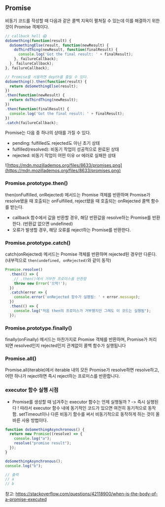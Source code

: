 ## Promise

비동기 코드를 작성할 때 다음과 같은 콜백 지옥이 펼쳐질 수 있는데 이를 해결하기 위한 것이 Promise 객체이다.

```jsx
// callback hell 😱
doSomething(function(result) {
  doSomethingElse(result, function(newResult) {
    doThirdThing(newResult, function(finalResult) {
      console.log('Got the final result: ' + finalResult);
    }, failureCallback);
  }, failureCallback);
}, failureCallback);

// Promise를 사용하면 depth를 줄일 수 있다.
doSomething().then(function(result) {
  return doSomethingElse(result);
})
.then(function(newResult) {
  return doThirdThing(newResult);
})
.then(function(finalResult) {
  console.log('Got the final result: ' + finalResult);
})
.catch(failureCallback);
```

Promise는 다음 중 하나의 상태를 가질 수 있다.

- pending: fulfilled도 rejected도 아닌 초기 상태
- fulfilled(resolved): 비동기 작업이 성공적으로 완료된 상태
- rejected: 비동기 작업이 어떤 이유 or 에러로 실패한 상태

![https://mdn.mozillademos.org/files/8633/promises.png](https://mdn.mozillademos.org/files/8633/promises.png)

### Promise.prototype.then()

then(onFulfilled, onRejected) 메서드는 Promise 객체를 반환하며 Promise가 resolve됐을 때 호출되는 onFulfilled, reject됐을 때 호출되는 onRejected 콜백 함수를 받는다.

- callback 함수에서 값을 반환할 경우, 해당 반환값을 resolve하는 Promise를 반환한다. (반환값 없으면 undefined)
- 오류가 발생할 경우, 해당 오류를 reject하는 Promise를 반환한다.

### Promise.prototype.catch()

catch(onRejected) 메서드는 Promise 객체를 반환하며 rejected된 경우만 다룬다. (내부적으로 `then(undefined, onRejected)`와 같이 동작)

```jsx
Promise.resolve()
  .then(() => {
    // .then()에서 거부한 프로미스를 반환함
    throw new Error('으악!');
  })
  .catch(error => {
    console.error('onRejected 함수가 실행됨: ' + error.message);
  })
  .then(() => { 
    console.log("처음 then의 프로미스가 거부했지만 그래도 이 코드는 실행됨");
  });
```

### Promise.prototype.finally()

finally(onFinally) 메서드는 마찬가지로 Promise 객체를 반환하며, Promise가 처리되면 resolved인지 rejected인지 관계없이 콜백 함수가 실행됩니다

### Promise.all()

 Promise.all(iterable)에서 iterable 내의 모든 Promise가 resolve하면 resolve하고, 어떤 하나가 reject하면 즉시 reject하는 프로미스를 반환합니다.
 
 ### executor 함수 실행 시점
- Promise를 생성할 때 넘겨주는 executor 함수는 언제 실행될까 ? -> 즉시 실행된다 ! 따라서 executor 함수 내에 동기적인 코드가 있으면 여전히 동기적으로 동작함. setTimeout이나 다른 비동기 함수를 써서 비동기적으로 동작하게 하는 것이 올바른 사용 방법이다.
```javascript
function doSomethingAsynchronous() {
  return new Promise((resolve) => {
    console.log("a");
    resolve("promise result");
  });
}

doSomethingAsynchronous();
console.log("b");

// 출력
// a
// b
```
참고: https://stackoverflow.com/questions/42118900/when-is-the-body-of-a-promise-executed
